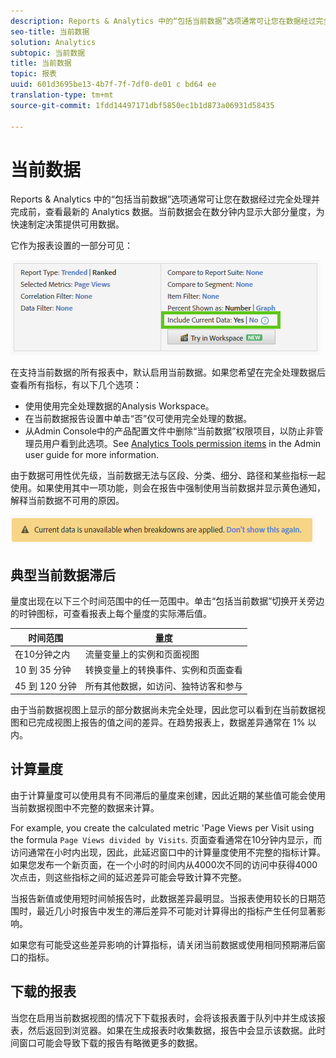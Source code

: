 ```yaml
---
description: Reports & Analytics 中的“包括当前数据”选项通常可让您在数据经过完全处理并完成前，查看最新的 Analytics 数据。当前数据会在数分钟内显示大部分量度，为快速制定决策提供可用数据。
seo-title: 当前数据
solution: Analytics
subtopic: 当前数据
title: 当前数据
topic: 报表
uuid: 601d3695be13-4b7f-7f-7df0-de01 c bd64 ee
translation-type: tm+mt
source-git-commit: 1fdd14497171dbf5850ec1b1d873a06931d58435

---
```



# 当前数据

Reports &amp; Analytics 中的“包括当前数据”选项通常可让您在数据经过完全处理并完成前，查看最新的 Analytics 数据。当前数据会在数分钟内显示大部分量度，为快速制定决策提供可用数据。

它作为报表设置的一部分可见：

![当前数据屏幕截图](assets/current_data.png)

在支持当前数据的所有报表中，默认启用当前数据。如果您希望在完全处理数据后查看所有指标，有以下几个选项：

* 使用使用完全处理数据的Analysis Workspace。
* 在当前数据报告设置中单击“否”仅可使用完全处理的数据。
* 从Admin Console中的产品配置文件中删除“当前数据”权限项目，以防止非管理员用户看到此选项。See [Analytics Tools permission items](../../admin/admin-console/permissions/analytics-tools.md) in the Admin user guide for more information.

由于数据可用性优先级，当前数据无法与区段、分类、细分、路径和某些指标一起使用。如果使用其中一项功能，则会在报告中强制使用当前数据并显示黄色通知，解释当前数据不可用的原因。

![当前数据通知](assets/current_data_notice.png)

## 典型当前数据滞后

量度出现在以下三个时间范围中的任一范围中。单击“包括当前数据”切换开关旁边的时钟图标，可查看报表上每个量度的实际滞后值。

| 时间范围 | 量度 |
| --- | --- |
| 在10分钟之内 | 流量变量上的实例和页面视图 |
| 10 到 35 分钟 | 转换变量上的转换事件、实例和页面查看 |
| 45 到 120 分钟 | 所有其他数据，如访问、独特访客和参与 |

由于当前数据视图上显示的部分数据尚未完全处理，因此您可以看到在当前数据视图和已完成视图上报告的值之间的差异。在趋势报表上，数据差异通常在 1% 以内。

## 计算量度

由于计算量度可以使用具有不同滞后的量度来创建，因此近期的某些值可能会使用当前数据视图中不完整的数据来计算。

For example, you create the calculated metric 'Page Views per Visit using the formula `Page Views divided by Visits`. 页面查看通常在10分钟内显示，而访问通常在小时内出现，因此，此延迟窗口中的计算量度使用不完整的指标计算。如果您发布一个新页面，在一个小时的时间内从4000次不同的访问中获得4000次点击，则这些指标之间的延迟差异可能会导致计算不完整。

当报告新值或使用短时间帧报告时，此数据差异最明显。当报表使用较长的日期范围时，最近几小时报告中发生的滞后差异不可能对计算得出的指标产生任何显著影响。

如果您有可能受这些差异影响的计算指标，请关闭当前数据或使用相同预期滞后窗口的指标。

## 下载的报表

当您在启用当前数据视图的情况下下载报表时，会将该报表置于队列中并生成该报表，然后返回到浏览器。如果在生成报表时收集数据，报告中会显示该数据。此时间窗口可能会导致下载的报告有略微更多的数据。
